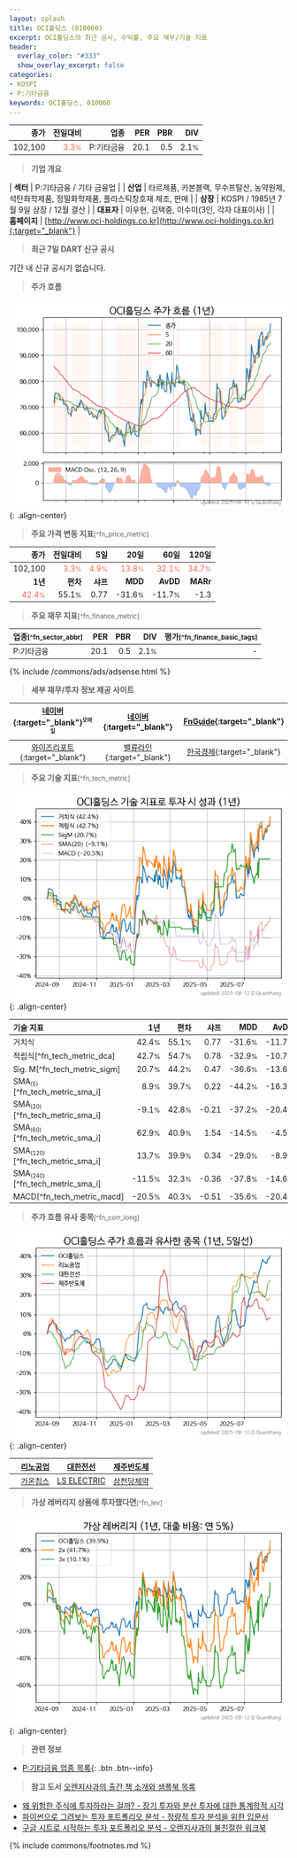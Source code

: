 ```yaml
---
layout: splash
title: OCI홀딩스 (010060)
excerpt: OCI홀딩스의 최근 공시, 수익률, 주요 재무/기술 지표
header:
  overlay_color: "#333"
  show_overlay_excerpt: false
categories:
- KOSPI
- P:기타금융
keywords: OCI홀딩스, 010060
---
```


| **종가** | **전일대비** | **업종** | **PER** | **PBR** | **DIV** |
| -------: | -----------: | -------: | ------: | ------: | ------: |
| 102,100 | <span style="color: tomato">3.3<small>%</small></span> | P:기타금융 | 20.1 | 0.5 | 2.1<small>%</small> |

<!-- more -->


> **기업 개요**<a id="company"></a>

| <span style="white-space:nowrap;">**섹터**</span> | P:기타금융 / 기타 금융업 |
| <span style="white-space:nowrap;">**산업**</span> | 타르제품, 카본블랙, 무수프탈산, 농약원제, 석탄화학제품, 정밀화학제품, 플라스틱창호재 제조, 판매 |
| <span style="white-space:nowrap;">**상장**</span> | KOSPI / 1985년 7월 9일 상장 / 12월 결산 |
| <span style="white-space:nowrap;">**대표자**</span> | 이우현, 김택중, 이수미(3인, 각자 대표이사) |
| <span style="white-space:nowrap;">**홈페이지**</span> | [http://www.oci-holdings.co.kr](http://www.oci-holdings.co.kr){:target="_blank"} |


> **최근 7일 DART 신규 공시**<a id="dart"></a>

기간 내 신규 공시가 없습니다.


> **주가 흐름**<a id="price"></a>

![010060](/stock/images/010060.png){: .align-center}


> **주요 가격 변동 지표**<small>[^fn_price_metric]</small>

| **종가** | **전일대비** | **5일** | **20일** | **60일** | **120일** |
| -------: | -----------: | ------: | -------: | -------: | --------: |
| 102,100 | <span style="color: tomato">3.3<small>%</small></span> | <span style="color: tomato">4.9<small>%</small></span> | <span style="color: tomato">13.8<small>%</small></span> | <span style="color: tomato">32.1<small>%</small></span> | <span style="color: tomato">34.7<small>%</small></span> |
| **1년** | **편차** | **샤프** | **MDD** | **AvDD** | **MARr** |
| <span style="color: tomato">42.4<small>%</small></span> | 55.1<small>%</small> | 0.77 | -31.6<small>%</small> | -11.7<small>%</small> | -1.3 |


> **주요 재무 지표**<small>[^fn_finance_metric]</small>

| **업종**<small>[^fn_sector_abbr]</small> | **PER** | **PBR** | **DIV** | **평가**<small>[^fn_finance_basic_tags]</small> |
| :--------------------------------------- | ------: | ------: | ------: | ----------------------------------------------: |
| P:기타금융 | 20.1 | 0.5 | 2.1<small>%</small> | - |



{% include /commons/ads/adsense.html %}

> **세부 재무/투자 정보 제공 사이트**

| [네이버](https://m.stock.naver.com/domestic/stock/010060/finance/summary){:target="_blank"}<sup><small>모바일</small></sup> | [네이버](https://finance.naver.com/item/coinfo.naver?code=010060){:target="_blank"} | [FnGuide](https://comp.fnguide.com/SVO2/ASP/SVD_Invest.asp?gicode=A010060&MenuYn=Y){:target="_blank"} |
| :---: | :---: | :---: |
| [와이즈리포트](https://comp.wisereport.co.kr/company/c1040001.aspx?cmp_cd=010060){:target="_blank"} | [밸류라인](https://www.valueline.co.kr/finance/summary/010060){:target="_blank"} | [한국경제](https://markets.hankyung.com/stock/010060/financial-summary){:target="_blank"} |


> **주요 기술 지표**<small>[^fn_tech_metric]</small>


![010060](/stock/images/010060_tech.png){: .align-center}

| **기술 지표** | **1년** | **편차** | **샤프** | **MDD** | **AvDD** |
| :------------ | ------: | -----------: | -------: | ------: | -------: |
| 거치식 | 42.4<small>%</small> | 55.1<small>%</small> | 0.77 | -31.6<small>%</small> | -11.7<small>%</small> |
| 적립식[^fn_tech_metric_dca] | 42.7<small>%</small> | 54.7<small>%</small> | 0.78 | -32.9<small>%</small> | -10.7<small>%</small> |
| Sig. M[^fn_tech_metric_sigm] | 20.7<small>%</small> | 44.2<small>%</small> | 0.47 | -36.6<small>%</small> | -13.6<small>%</small> |
| SMA<small><sub>(5)</sub></small>[^fn_tech_metric_sma_i] | 8.9<small>%</small> | 39.7<small>%</small> | 0.22 | -44.2<small>%</small> | -16.3<small>%</small> |
| SMA<small><sub>(20)</sub></small>[^fn_tech_metric_sma_i] | -9.1<small>%</small> | 42.8<small>%</small> | -0.21 | -37.2<small>%</small> | -20.4<small>%</small> |
| SMA<small><sub>(60)</sub></small>[^fn_tech_metric_sma_i] | 62.9<small>%</small> | 40.9<small>%</small> | 1.54 | -14.5<small>%</small> | -4.5<small>%</small> |
| SMA<small><sub>(120)</sub></small>[^fn_tech_metric_sma_i] | 13.7<small>%</small> | 39.9<small>%</small> | 0.34 | -29.0<small>%</small> | -8.9<small>%</small> |
| SMA<small><sub>(240)</sub></small>[^fn_tech_metric_sma_i] | -11.5<small>%</small> | 32.3<small>%</small> | -0.36 | -37.8<small>%</small> | -14.6<small>%</small> |
| MACD[^fn_tech_metric_macd] | -20.5<small>%</small> | 40.3<small>%</small> | -0.51 | -35.6<small>%</small> | -20.4<small>%</small> |


> **주가 흐름 유사 종목**<a id="corr"></a><small>[^fn_corr_long]</small>

![010060](/stock/images/010060_corr.png){: .align-center}

|       | [리노공업](/058470/) | [대한전선](/001440/) | [제주반도체](/080220/) |
| :---: | :------------------------------------: | :------------------------------------: | :------------------------------------: |
|       | [가온칩스](/399720/) | [LS ELECTRIC](/010120/) | [삼천당제약](/000250/) |


> **가상 레버리지 상품에 투자했다면**<a id="2x"></a><small>[^fn_lev]</small>

![010060](/stock/images/010060_2x.png){: .align-center}


> **관련 정보**

- [P:기타금융 업종 목록](/stats/sector/kospi_업종_기타금융_종목/){: .btn .btn--info}

> **참고 도서** [오렌지사과의 출간 책 소개와 샘플북 목록](https://kongdori.tistory.com/691)

- [왜 위험한 주식에 투자하라는 걸까? - 장기 투자와 분산 투자에 대한 통계학적 시각](https://kongdori.tistory.com/421)
- [파이썬으로 그려보는 투자 포트폴리오 분석  - 정량적 투자 분석을 위한 입문서](https://kongdori.tistory.com/643)
- [구글 시트로 시작하는 투자 포트폴리오 분석 - 오렌지사과의 불친절한 워크북](https://kongdori.tistory.com/449)


{% include commons/footnotes.md %}